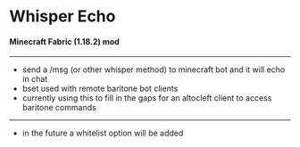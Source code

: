 # Whisper Echo
#### Minecraft Fabric (1.18.2) mod 
---------------
+ send a /msg (or other whisper method) to minecraft bot and it will echo in chat
+ bset used with remote baritone bot clients
+ currently using this to fill in the gaps for an altocleft client to access baritone commands
---------------
+ in the future a whitelist option will be added
